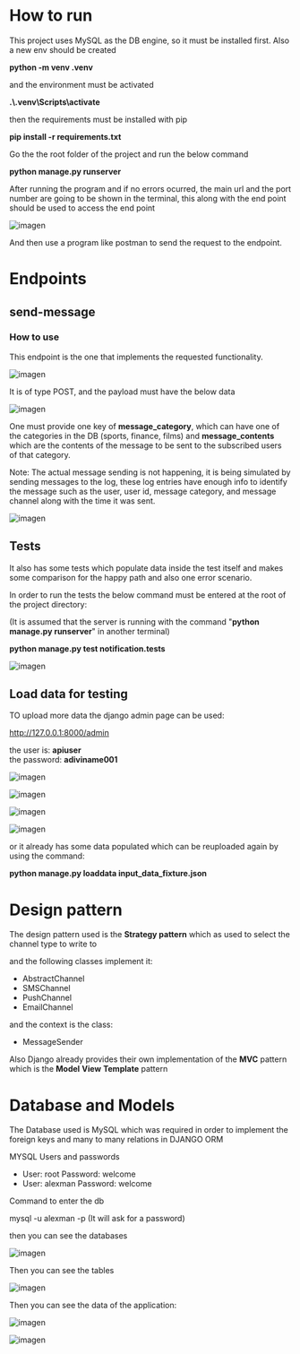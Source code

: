 # How to run 
This project uses MySQL as the DB engine, so it must be installed first.
Also a new env should be created  

**python -m venv .venv**

and the environment must be activated  

**.\\.venv\Scripts\activate**

then the requirements must be installed with pip  

**pip install -r requirements.txt**

Go the the root folder of the project and run the below command  

**python manage.py runserver**

After running the program and if no errors ocurred, the main url and the port number are going to be shown in the terminal, 
this along with  the end point should be used to access the end point

![imagen](https://github.com/user-attachments/assets/774ebeec-1988-4684-a04c-7269b02fd918)

And then use a program like postman to send the request to the endpoint.

# Endpoints 

## send-message


### How to use 
This endpoint is the one that implements the requested functionality. 

![imagen](https://github.com/user-attachments/assets/f99e75f7-47c2-4e4a-a08f-8b569283596b)

It is of type POST, and the payload must have the below data 

![imagen](https://github.com/user-attachments/assets/24704770-2cc6-46a5-b5cc-56141056cff1)

One must provide one key of **message_category**, which can have one of the categories in the DB (sports, finance, films)
and **message_contents** which are the contents of the message to be sent to the subscribed users of that category.

Note: The actual message sending is not happening, it is being simulated by sending messages to the log, these log entries 
have enough info to identify the message such as the user, user id, message category, and message channel along with the time it was sent.

![imagen](https://github.com/user-attachments/assets/8ce0285a-ff74-4a76-b5e4-c2810d2c3067)


## Tests

It also has some tests which populate data inside the test itself and makes some comparison for the happy path and also one error scenario.

In order to run the tests the below command must be entered at the root of the project directory: 

(It is assumed that the server is running with the command "**python manage.py runserver**" in another terminal)

**python manage.py test notification.tests**

![imagen](https://github.com/user-attachments/assets/e85d13aa-3b32-4c54-b49d-d4ac0d143706)


## Load data for testing

TO upload more data the django admin page can be used: 

http://127.0.0.1:8000/admin

the user is: **apiuser** \
the password: **adiviname001**

![imagen](https://github.com/user-attachments/assets/601215b4-bb86-4d14-ad30-c3c268a92102)

![imagen](https://github.com/user-attachments/assets/354a37c4-3236-4347-854b-e72e732f1c40)

![imagen](https://github.com/user-attachments/assets/f623a8dd-8804-407b-a880-5e301afdfe1d)

![imagen](https://github.com/user-attachments/assets/688a940d-40cb-40a4-9d21-a6aad83fac35)





or it already has some data populated which can be reuploaded again by using the command:

**python manage.py loaddata input_data_fixture.json**


# Design pattern 

The design pattern used is the **Strategy pattern** which as used to select the channel type to write to

and the following classes implement it: 

- AbstractChannel
- SMSChannel
- PushChannel
- EmailChannel

and the context is the class: 

- MessageSender

Also Django already provides their own implementation of the **MVC** pattern which is the **Model** **View** **Template** pattern


# Database and Models

The Database used is MySQL which was required in order to implement the foreign keys and many to many relations in DJANGO ORM

MYSQL Users and passwords

- User: root Password: welcome
- User: alexman Password: welcome


Command to enter the db 

mysql -u alexman -p 
(It will ask for a password) 

then you can see the databases 

![imagen](https://github.com/user-attachments/assets/7543f5af-bb6b-489e-ac51-559fc06f2ecc)

Then you can see the tables 

![imagen](https://github.com/user-attachments/assets/1b266498-a97f-48bb-a024-55f6e3b16577)

Then you can see the data of the application: 

![imagen](https://github.com/user-attachments/assets/8312b822-9015-48ad-9437-63e71ea6b81c)



![imagen](https://github.com/user-attachments/assets/ff2ef75d-355a-46b7-97e0-39d2a0f0a013)






